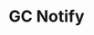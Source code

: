 ---
title: 'GC Notify'
description: Send automated email and text notifications
image: '/img/cds/gc-notify.svg'
imageAlt: 'imageAlt'
link: ''
---